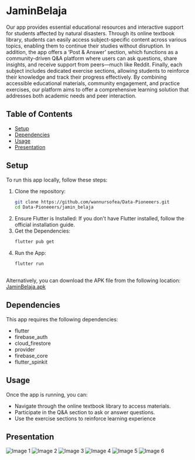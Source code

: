 # JaminBelaja
Our app provides essential educational resources and interactive support for students affected by natural disasters. Through its online textbook library, students can easily access subject-specific content across various topics, enabling them to continue their studies without disruption. In addition, the app offers a ‘Post & Answer’ section, which functions as a community-driven Q&A platform where users can ask questions, share insights, and receive support from peers—much like Reddit. Finally, each subject includes dedicated exercise sections, allowing students to reinforce their knowledge and track their progress effectively. By combining accessible educational materials, community engagement, and practice exercises, our platform aims to offer a comprehensive learning solution that addresses both academic needs and peer interaction.

## Table of Contents
- [Setup](#setup)
- [Dependencies](#dependencies)
- [Usage](#usage)
- [Presentation](#presentation)

## Setup

To run this app locally, follow these steps:

1. Clone the repository:
   ```bash
   git clone https://github.com/wannursofea/Data-Pioneeers.git
   cd Data-Pioneeers/jamin_belaja
2. Ensure Flutter is Installed: If you don't have Flutter installed, follow the official installation guide.
3. Get the Dependencies:
   ```bash
   flutter pub get
4. Run the App:
   ```bash
   flutter run
  
Alternatively, you can download the APK file from the following location: 
[JaminBelaja.apk](https://github.com/wannursofea/Data-Pioneeers/blob/main/jamin_belaja_apk/app-release.apk)
## Dependencies
This app requires the following dependencies:
- flutter
- firebase_auth
- cloud_firestore
- provider
- firebase_core
- flutter_spinkit

## Usage
Once the app is running, you can:
- Navigate through the online textbook library to access materials.
- Participate in the Q&A section to ask or answer questions.
- Use the exercise sections to reinforce learning experience
  
## Presentation
![Image 1](./presentation/1.png)
![Image 2](./presentation/2.png)
![Image 3](./presentation/3.png)
![Image 4](./presentation/4.png)
![Image 5](./presentation/5.png)
![Image 6](./presentation/6.png)




